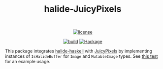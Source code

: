 <h1 align="center">
halide-JuicyPixels
</h1>

<div align="center">
<br />

[![license](https://img.shields.io/github/license/twesterhout/halide-haskell.svg?style=flat-square)](LICENSE)

[![build](https://img.shields.io/github/actions/workflow/status/twesterhout/halide-haskell/ci.yml?style=flat-square)](https://github.com/twesterhout/halide-haskell/actions/workflows/ci.yml)
[![Hackage](https://img.shields.io/hackage/v/halide-JuicyPixels?style=flat-square)](https://hackage.haskell.org/package/halide-Julide-JuicyPixels)

</div>

This package integrates
[halide-haskell](https://github.com/twesterhout/halide-haskell/) with
[JuicyPixels](https://github.com/Twinside/Juicy.Pixels) by implementing
instances of `IsHalideBuffer` for `Image` and `MutableImage` types. See [this
test](test/Main.hs) for an example usage.
